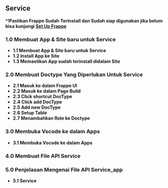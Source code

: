 ## Service
***!Pastikan Frappe Sudah Terinstall dan Sudah siap digunakan jika belum bisa kunjungi [Set Up Frappe](https://github.com/KenkenOC/FOR-SOUNDBOX/tree/main/Set%20Up%20Frappe)**

### 1.0 Membuat App & Site baru untuk Service
- **1.1 Membuat App & Site baru untuk Service**
- **1.2 Install App ke Site**
- **1.3 Memastikan App sudah terinstall didalam Site**


### 2.0 Membuat Doctype Yang Diperlukan Untuk Service 
- **2.1 Masuk ke dalam Frappe UI**
- **2.2 Masuk ke dalam Page Build**
- **2.3 Click shortcut DocType**
- **2.4 Click add DocType**
- **2.5 Add new DocType**
- **2.6 Setup Table**
- **2.7 Menambahkan Role ke Doctype**

### 3.0 Membuka Vscode ke dalam Apps
- **3.1 Membuka Vscode ke dalam Apps**

### 4.0 Membuat File API Service

### 5.0 Penjelasan Mengenai File API Service_app 
- **5.1 Service**



